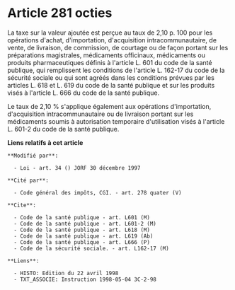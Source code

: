 # Article 281 octies

La taxe sur la valeur ajoutée est perçue au taux de 2,10 p. 100 pour les opérations d'achat, d'importation, d'acquisition
intracommunautaire, de vente, de livraison, de commission, de courtage ou de façon portant sur les préparations magistrales,
médicaments officinaux, médicaments ou produits pharmaceutiques définis à l'article L. 601 du code de la santé publique, qui
remplissent les conditions de l'article L. 162-17 du code de la sécurité sociale ou qui sont agréés dans les conditions
prévues par les articles L. 618 et L. 619 du code de la santé publique et sur les produits visés à l'article L. 666 du code
de la santé publique.

Le taux de 2,10 % s'applique également aux opérations d'importation, d'acquisition intracommunautaire ou de livraison portant
sur les médicaments soumis à autorisation temporaire d'utilisation visés à l'article L. 601-2 du code de la santé publique.

**Liens relatifs à cet article**

	**Modifié par**:

	  - Loi - art. 34 () JORF 30 décembre 1997

	**Cité par**:

	  - Code général des impôts, CGI. - art. 278 quater (V)

	**Cite**:

	  - Code de la santé publique - art. L601 (M)
	  - Code de la santé publique - art. L601-2 (M)
	  - Code de la santé publique - art. L618 (M)
	  - Code de la santé publique - art. L619 (Ab)
	  - Code de la santé publique - art. L666 (P)
	  - Code de la sécurité sociale. - art. L162-17 (M)

	**Liens**:

	  - HISTO: Edition du 22 avril 1998
	  - TXT_ASSOCIE: Instruction 1998-05-04 3C-2-98
